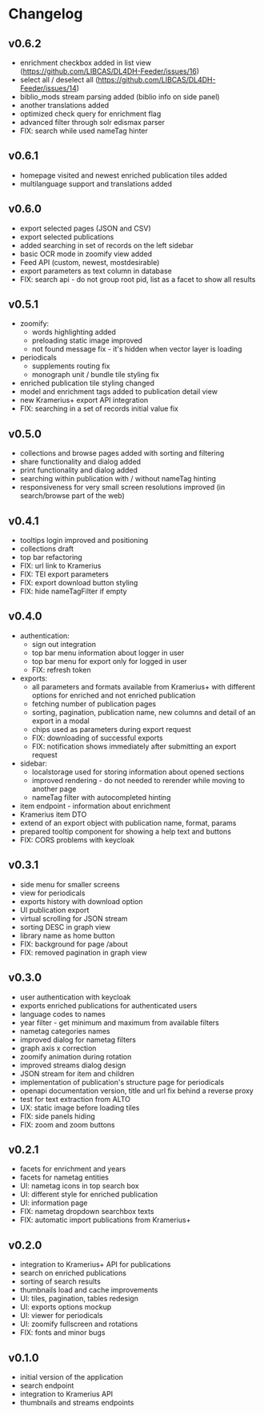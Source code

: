 # Changelog

## v0.6.2

- enrichment checkbox added in list view (https://github.com/LIBCAS/DL4DH-Feeder/issues/16)
- select all / deselect all (https://github.com/LIBCAS/DL4DH-Feeder/issues/14)
- biblio_mods stream parsing added (biblio info on side panel)
- another translations added
- optimized check query for enrichment flag
- advanced filter through solr edismax parser
- FIX: search while used nameTag hinter

## v0.6.1

- homepage visited and newest enriched publication tiles added
- multilanguage support and translations added

## v0.6.0

- export selected pages (JSON and CSV)
- export selected publications
- added searching in set of records on the left sidebar
- basic OCR mode in zoomify view added
- Feed API (custom, newest, mostdesirable)
- export parameters as text column in database
- FIX: search api - do not group root pid, list as a facet to show all results

## v0.5.1

- zoomify:
  - words highlighting added
  - preloading static image improved
  - not found message fix - it's hidden when vector layer is loading
- periodicals
  - supplements routing  fix
  - monograph unit / bundle tile styling fix
- enriched publication tile styling changed
- model and enrichment tags added to publication detail view
- new Kramerius+ export API integration
- FIX: searching in a set of records initial value fix

## v0.5.0

- collections and browse pages added with sorting and filtering
- share functionality and dialog added
- print functionality and dialog added
- searching within publication with / without nameTag hinting
- responsiveness for very small screen resolutions improved (in search/browse part of the web)

## v0.4.1

- tooltips login improved and positioning
- collections draft
- top bar refactoring
- FIX: url link to Kramerius
- FIX: TEI export parameters
- FIX: export download button styling
- FIX: hide nameTagFilter if empty

## v0.4.0

- authentication:
  - sign out integration
  - top bar menu information about logger in user
  - top bar menu for export only for logged in user
  - FIX: refresh token
- exports:
  - all parameters and formats available from Kramerius+ with different options for enriched and not enriched publication
  - fetching number of publication pages
  - sorting, pagination, publication name, new columns and detail of an export in a modal
  - chips used as parameters during export request
  - FIX: downloading of successful exports
  - FIX: notification shows immediately after submitting an export request
- sidebar:
  - localstorage used for storing information about opened sections
  - improved rendering - do not needed to rerender while moving to another page
  - nameTag filter with autocompleted hinting
- item endpoint - information about enrichment
- Kramerius item DTO
- extend of an export object with publication name, format, params
- prepared tooltip component for showing a help text and buttons
- FIX: CORS problems with keycloak

## v0.3.1

- side menu for smaller screens
- view for periodicals
- exports history with download option
- UI publication export
- virtual scrolling for JSON stream
- sorting DESC in graph view
- library name as home button
- FIX: background for page /about
- FIX: removed pagination in graph view

## v0.3.0

- user authentication with keycloak
- exports enriched publications for authenticated users
- language codes to names
- year filter - get minimum and maximum from available filters
- nametag categories names
- improved dialog for nametag filters
- graph axis x correction
- zoomify animation during rotation
- improved streams dialog design
- JSON stream for item and children
- implementation of publication's structure page for periodicals
- openapi documentation version, title and url fix behind a reverse proxy
- test for text extraction from ALTO
- UX: static image before loading tiles
- FIX: side panels hiding
- FIX: zoom and zoom buttons

## v0.2.1

- facets for enrichment and years
- facets for nametag entities
- UI: nametag icons in top search box
- UI: different style for enriched publication
- UI: information page
- FIX: nametag dropdown searchbox texts
- FIX: automatic import publications from Kramerius+

## v0.2.0

- integration to Kramerius+ API for publications
- search on enriched publications
- sorting of search results
- thumbnails load and cache improvements
- UI: tiles, pagination, tables redesign
- UI: exports options mockup
- UI: viewer for periodicals
- UI: zoomify fullscreen and rotations
- FIX: fonts and minor bugs

## v0.1.0

- initial version of the application
- search endpoint
- integration to Kramerius API
- thumbnails and streams endpoints
